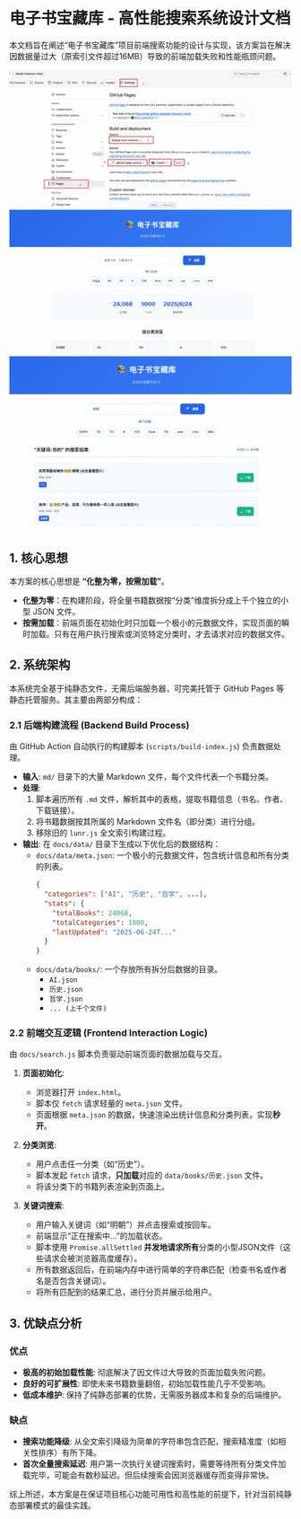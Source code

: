 # 电子书宝藏库 - 高性能搜索系统设计文档

本文档旨在阐述“电子书宝藏库”项目前端搜索功能的设计与实现，该方案旨在解决因数据量过大（原索引文件超过16MB）导致的前端加载失败和性能瓶颈问题。

![github page 设置](./imgs/set-github-pages.jpg)
![首页](./imgs/index-page.jpg)
![搜索页面](./imgs/search-page.jpg)

## 1. 核心思想

本方案的核心思想是 **“化整为零，按需加载”**。

- **化整为零**：在构建阶段，将全量书籍数据按“分类”维度拆分成上千个独立的小型 JSON 文件。
- **按需加载**：前端页面在初始化时只加载一个极小的元数据文件，实现页面的瞬时加载。只有在用户执行搜索或浏览特定分类时，才去请求对应的数据文件。

## 2. 系统架构

本系统完全基于纯静态文件，无需后端服务器，可完美托管于 GitHub Pages 等静态托管服务。其主要由两部分构成：

### 2.1 后端构建流程 (Backend Build Process)

由 GitHub Action 自动执行的构建脚本 (`scripts/build-index.js`) 负责数据处理。

- **输入**: `md/` 目录下的大量 Markdown 文件，每个文件代表一个书籍分类。
- **处理**:
    1.  脚本遍历所有 `.md` 文件，解析其中的表格，提取书籍信息（书名、作者、下载链接）。
    2.  将书籍数据按其所属的 Markdown 文件名（即分类）进行分组。
    3.  移除旧的 `lunr.js` 全文索引构建过程。
- **输出**: 在 `docs/data/` 目录下生成以下优化后的数据结构：
    - `docs/data/meta.json`: 一个极小的元数据文件，包含统计信息和所有分类的列表。
      ```json
      {
        "categories": ["AI", "历史", "哲学", ...],
        "stats": {
          "totalBooks": 24068,
          "totalCategories": 1000,
          "lastUpdated": "2025-06-24T..."
        }
      }
      ```
    - `docs/data/books/`: 一个存放所有拆分后数据的目录。
        - `AI.json`
        - `历史.json`
        - `哲学.json`
        - `... (上千个文件)`

### 2.2 前端交互逻辑 (Frontend Interaction Logic)

由 `docs/search.js` 脚本负责驱动前端页面的数据加载与交互。

1.  **页面初始化**:
    -   浏览器打开 `index.html`。
    -   脚本仅 `fetch` 请求轻量的 `meta.json` 文件。
    -   页面根据 `meta.json` 的数据，快速渲染出统计信息和分类列表，实现**秒开**。

2.  **分类浏览**:
    -   用户点击任一分类（如“历史”）。
    -   脚本发起 `fetch` 请求，**只加载**对应的 `data/books/历史.json` 文件。
    -   将该分类下的书籍列表渲染到页面上。

3.  **关键词搜索**:
    -   用户输入关键词（如“明朝”）并点击搜索或按回车。
    -   前端显示“正在搜索中...”的加载状态。
    -   脚本使用 `Promise.allSettled` **并发地请求所有**分类的小型JSON文件（这些请求会被浏览器高度缓存）。
    -   所有数据返回后，在前端内存中进行简单的字符串匹配（检查书名或作者名是否包含关键词）。
    -   将所有匹配到的结果汇总，进行分页并展示给用户。

## 3. 优缺点分析

### 优点

- **极高的初始加载性能**: 彻底解决了因文件过大导致的页面加载失败问题。
- **良好的可扩展性**: 即使未来书籍数量翻倍，初始加载性能几乎不受影响。
- **低成本维护**: 保持了纯静态部署的优势，无需服务器成本和复杂的后端维护。

### 缺点

- **搜索功能降级**: 从全文索引降级为简单的字符串包含匹配，搜索精准度（如相关性排序）有所下降。
- **首次全量搜索延迟**: 用户第一次执行关键词搜索时，需要等待所有分类文件加载完毕，可能会有数秒延迟。但后续搜索会因浏览器缓存而变得非常快。

综上所述，本方案是在保证项目核心功能可用性和高性能的前提下，针对当前纯静态部署模式的最佳实践。
